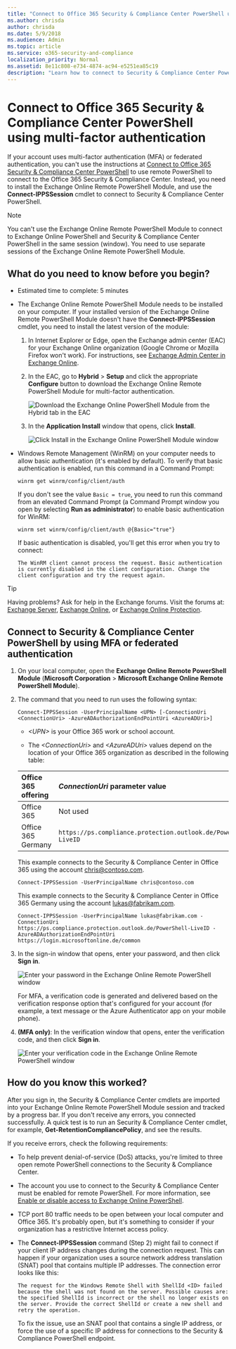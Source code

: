 ```yaml
---
title: "Connect to Office 365 Security & Compliance Center PowerShell using multi-factor authentication"
ms.author: chrisda
author: chrisda
ms.date: 5/9/2018
ms.audience: Admin
ms.topic: article
ms.service: o365-security-and-compliance
localization_priority: Normal
ms.assetid: 8e11c808-e734-4874-ac94-e5251ea85c19
description: "Learn how to connect to Security & Compliance Center PowerShell by using multi-factor authentication (MFA) or federated authentication."
---
```


# Connect to Office 365 Security & Compliance Center PowerShell using multi-factor authentication
If your account uses multi-factor authentication (MFA) or federated authentication, you can't use the instructions at [Connect to Office 365 Security & Compliance Center PowerShell](connect-to-scc-powershell.md) to use remote PowerShell to connect to the Office 365 Security & Compliance Center. Instead, you need to install the Exchange Online Remote PowerShell Module, and use the **Connect-IPPSSession** cmdlet to connect to Security & Compliance Center PowerShell.

> [!NOTE]
> You can't use the Exchange Online Remote PowerShell Module to connect to Exchange Online PowerShell and Security & Compliance Center PowerShell in the same session (window). You need to use separate sessions of the Exchange Online Remote PowerShell Module. 

## What do you need to know before you begin?

- Estimated time to complete: 5 minutes

- The Exchange Online Remote PowerShell Module needs to be installed on your computer. If your installed version of the Exchange Online Remote PowerShell Module doesn't have the **Connect-IPPSSession** cmdlet, you need to install the latest version of the module:

  1. In Internet Explorer or Edge, open the Exchange admin center (EAC) for your Exchange Online organization (Google Chrome or Mozilla Firefox won't work). For instructions, see [Exchange Admin Center in Exchange Online](http://technet.microsoft.com/library/ace44f6b-4084-4f9c-89b3-e0317962472b.aspx).

  2. In the EAC, go to **Hybrid** > **Setup** and click the appropriate **Configure** button to download the Exchange Online Remote PowerShell Module for multi-factor authentication.

     ![Download the Exchange Online PowerShell Module from the Hybrid tab in the EAC](../../media/24645e56-8b11-4c0f-ace4-09bdb2703562.png)

  3. In the **Application Install** window that opens, click **Install**.

     ![Click Install in the Exchange Online PowerShell Module window](../../media/0fd389a1-a32d-4e2f-bf5f-78e9b6407d4c.png)

- Windows Remote Management (WinRM) on your computer needs to allow basic authentication (it's enabled by default). To verify that basic authentication is enabled, run this command in a Command Prompt:

  ```
  winrm get winrm/config/client/auth
  ```

  If you don't see the value `Basic = true`, you need to run this command from an elevated Command Prompt (a Command Prompt window you open by selecting **Run as administrator**) to enable basic authentication for WinRM:

  ```
  winrm set winrm/config/client/auth @{Basic="true"}
  ```

  If basic authentication is disabled, you'll get this error when you try to connect:

  `The WinRM client cannot process the request. Basic authentication is currently disabled in the client configuration. Change the client configuration and try the request again.`


> [!TIP]
> Having problems? Ask for help in the Exchange forums. Visit the forums at: [Exchange Server](https://go.microsoft.com/fwlink/p/?linkId=60612), [Exchange Online](https://go.microsoft.com/fwlink/p/?linkId=267542), or [Exchange Online Protection](https://go.microsoft.com/fwlink/p/?linkId=285351). 

## Connect to Security & Compliance Center PowerShell by using MFA or federated authentication

1. On your local computer, open the **Exchange Online Remote PowerShell Module** (**Microsoft Corporation** > **Microsoft Exchange Online Remote PowerShell Module**).

2. The command that you need to run uses the following syntax:

    ```
    Connect-IPPSSession -UserPrincipalName <UPN> [-ConnectionUri <ConnectionUri> -AzureADAuthorizationEndPointUri <AzureADUri>]
    ```

    - _\<UPN\>_ is your Office 365 work or school account.

    - The _\<ConnectionUri\>_ and _\<AzureADUri\>_ values depend on the location of your Office 365 organization as described in the following table:

    |**Office 365 offering**|**_ConnectionUri_ parameter value**|**_AzureADAuthorizationEndPointUri_ parameter value**|
    |:-----|:-----|:-----|
    |Office 365 |Not used |Not used |
    |Office 365 Germany | `https://ps.compliance.protection.outlook.de/PowerShell-LiveID` | `https://login.microsoftonline.de/common` |
 
    This example connects to the Security & Compliance Center in Office 365 using the account chris@contoso.com.

    ```
    Connect-IPPSSession -UserPrincipalName chris@contoso.com
    ```

    This example connects to the Security & Compliance Center in Office 365 Germany using the account lukas@fabrikam.com.

    ```
    Connect-IPPSSession -UserPrincipalName lukas@fabrikam.com -ConnectionUri https://ps.compliance.protection.outlook.de/PowerShell-LiveID -AzureADAuthorizationEndPointUri https://login.microsoftonline.de/common
    ```

3. In the sign-in window that opens, enter your password, and then click **Sign in**.

    ![Enter your password in the Exchange Online Remote PowerShell window](../../media/b85d80d9-1043-4c7c-8f14-d87d8d56b188.png)

    For MFA, a verification code is generated and delivered based on the verification response option that's configured for your account (for example, a text message or the Azure Authenticator app on your mobile phone).

4. **(MFA only)**: In the verification window that opens, enter the verification code, and then click **Sign in**.

    ![Enter your verification code in the Exchange Online Remote PowerShell window](../../media/d3a405ce-5364-4732-a7bb-2cc9c678da2d.png)

## How do you know this worked?

After you sign in, the Security & Compliance Center cmdlets are imported into your Exchange Online Remote PowerShell Module session and tracked by a progress bar. If you don't receive any errors, you connected successfully. A quick test is to run an Security & Compliance Center cmdlet, for example, **Get-RetentionCompliancePolicy**, and see the results.

If you receive errors, check the following requirements:

- To help prevent denial-of-service (DoS) attacks, you're limited to three open remote PowerShell connections to the Security & Compliance Center.

- The account you use to connect to the Security & Compliance Center must be enabled for remote PowerShell. For more information, see [Enable or disable access to Exchange Online PowerShell](../../exchange-online/disable-access-to-exchange-online-powershell.md).

- TCP port 80 traffic needs to be open between your local computer and Office 365. It's probably open, but it's something to consider if your organization has a restrictive Internet access policy.

- The **Connect-IPPSSession** command (Step 2) might fail to connect if your client IP address changes during the connection request. This can happen if your organization uses a source network address translation (SNAT) pool that contains multiple IP addresses. The connection error looks like this:

  `The request for the Windows Remote Shell with ShellId <ID> failed because the shell was not found on the server. Possible causes are: the specified ShellId is incorrect or the shell no longer exists on the server. Provide the correct ShellId or create a new shell and retry the operation.`

  To fix the issue, use an SNAT pool that contains a single IP address, or force the use of a specific IP address for connections to the Security & Compliance PowerShell endpoint.

